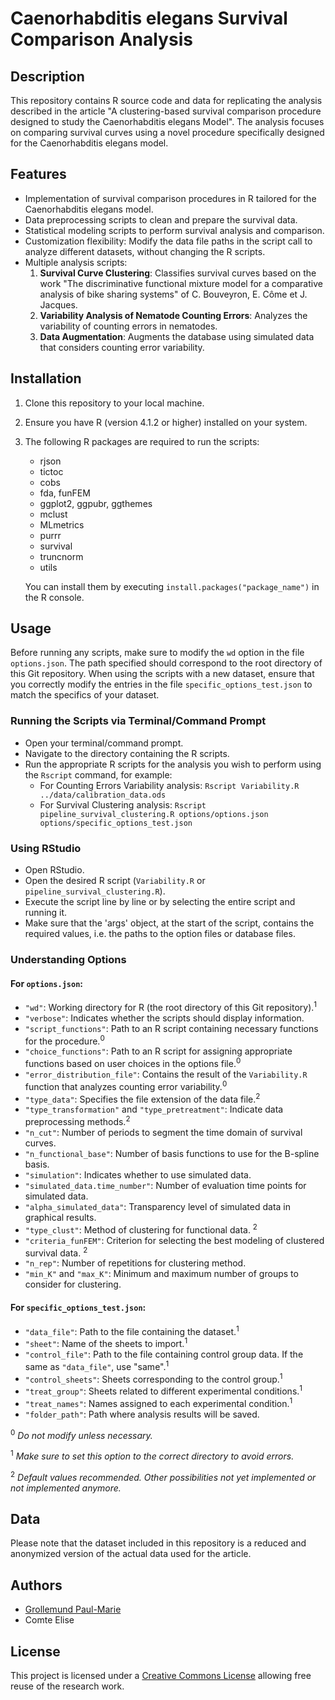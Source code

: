 # Caenorhabditis elegans Survival Comparison Analysis 

## Description
This repository contains R source code and data for replicating the analysis described in the article "A clustering-based survival comparison procedure designed to study the Caenorhabditis elegans Model". The analysis focuses on comparing survival curves using a novel procedure specifically designed for the Caenorhabditis elegans model.

## Features
- Implementation of survival comparison procedures in R tailored for the Caenorhabditis elegans model.
- Data preprocessing scripts to clean and prepare the survival data.
- Statistical modeling scripts to perform survival analysis and comparison.
- Customization flexibility: Modify the data file paths in the script call to analyze different datasets, without changing the R scripts. 
- Multiple analysis scripts:
  1. **Survival Curve Clustering**: Classifies survival curves based on the work "The discriminative functional mixture model for a comparative analysis of bike sharing systems" of C. Bouveyron, E. Côme et J. Jacques.
  2. **Variability Analysis of Nematode Counting Errors**: Analyzes the variability of counting errors in nematodes.
  3. **Data Augmentation**: Augments the database using simulated data that considers counting error variability.


  
## Installation
1. Clone this repository to your local machine.
2. Ensure you have R (version 4.1.2 or higher) installed on your system.
3. The following R packages are required to run the scripts:
   - rjson
   - tictoc
   - cobs
   - fda, funFEM
   - ggplot2, ggpubr, ggthemes
   - mclust
   - MLmetrics
   - purrr
   - survival
   - truncnorm
   - utils

   You can install them by executing `install.packages("package_name")` in the R console.



## Usage
Before running any scripts, make sure to modify the `wd` option in the file `options.json`. The path specified should correspond to the root directory of this Git repository.
When using the scripts with a new dataset, ensure that you correctly modify the entries in the file `specific_options_test.json` to match the specifics of your dataset.

### Running the Scripts via Terminal/Command Prompt
- Open your terminal/command prompt.
- Navigate to the directory containing the R scripts.
- Run the appropriate R scripts for the analysis you wish to perform using the `Rscript` command, for example:
  - For Counting Errors Variability analysis: `Rscript Variability.R ../data/calibration_data.ods`
  - For Survival Clustering analysis: `Rscript pipeline_survival_clustering.R options/options.json options/specific_options_test.json`

### Using RStudio
- Open RStudio.
- Open the desired R script (`Variability.R` or `pipeline_survival_clustering.R`).
- Execute the script line by line or by selecting the entire script and running it.
- Make sure that the 'args' object, at the start of the script, contains the required values, i.e. the paths to the option files or database files.

### Understanding Options
#### For `options.json`:
- `"wd"`: Working directory for R (the root directory of this Git repository).<sup>1</sup>
- `"verbose"`: Indicates whether the scripts should display information.
- `"script_functions"`: Path to an R script containing necessary functions for the procedure.<sup>0</sup>
- `"choice_functions"`: Path to an R script for assigning appropriate functions based on user choices in the options file.<sup>0</sup>
- `"error_distribution_file"`: Contains the result of the `Variability.R` function that analyzes counting error variability.<sup>0</sup>
- `"type_data"`: Specifies the file extension of the data file.<sup>2</sup>
- `"type_transformation"` and `"type_pretreatment"`: Indicate data preprocessing methods.<sup>2</sup>
- `"n_cut"`: Number of periods to segment the time domain of survival curves. 
- `"n_functional_base"`: Number of basis functions to use for the B-spline basis.
- `"simulation"`: Indicates whether to use simulated data.
- `"simulated_data.time_number"`: Number of evaluation time points for simulated data.
- `"alpha_simulated_data"`: Transparency level of simulated data in graphical results.
- `"type_clust"`: Method of clustering for functional data. <sup>2</sup>
- `"criteria_funFEM"`: Criterion for selecting the best modeling of clustered survival data. <sup>2</sup>
- `"n_rep"`: Number of repetitions for clustering method.
- `"min_K"` and `"max_K"`: Minimum and maximum number of groups to consider for clustering.


#### For `specific_options_test.json`:
- `"data_file"`: Path to the file containing the dataset.<sup>1</sup>
- `"sheet"`: Name of the sheets to import.<sup>1</sup>
- `"control_file"`: Path to the file containing control group data. If the same as `"data_file"`, use "same".<sup>1</sup>
- `"control_sheets"`: Sheets corresponding to the control group.<sup>1</sup>
- `"treat_group"`: Sheets related to different experimental conditions.<sup>1</sup>
- `"treat_names"`: Names assigned to each experimental condition.<sup>1</sup>
- `"folder_path"`: Path where analysis results will be saved.

<sup>0</sup> *Do not modify unless necessary.* 

<sup>1</sup> *Make sure to set this option to the correct directory to avoid errors.* 

<sup>2</sup> *Default values recommended. Other possibilities not yet implemented or not implemented anymore.*

## Data
Please note that the dataset included in this repository is a reduced and anonymized version of the actual data used for the article. 

## Authors
- [Grollemund Paul-Marie](https://github.com/pmgrollemund/)
- Comte Elise

## License
This project is licensed under a [Creative Commons License](https://creativecommons.org/) allowing free reuse of the research work. 
